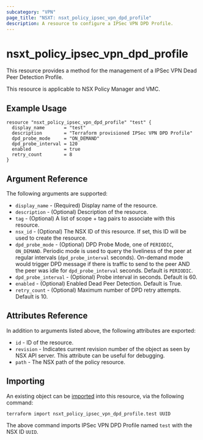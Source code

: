 ```yaml
---
subcategory: "VPN"
page_title: "NSXT: nsxt_policy_ipsec_vpn_dpd_profile"
description: A resource to configure a IPSec VPN DPD Profile.
---
```


# nsxt_policy_ipsec_vpn_dpd_profile

This resource provides a method for the management of a IPSec VPN Dead Peer Detection Profile.

This resource is applicable to NSX Policy Manager and VMC.

## Example Usage

```hcl
resource "nsxt_policy_ipsec_vpn_dpd_profile" "test" {
  display_name       = "test"
  description        = "Terraform provisioned IPSec VPN DPD Profile"
  dpd_probe_mode     = "ON_DEMAND"
  dpd_probe_interval = 120
  enabled            = true
  retry_count        = 8
}
```

## Argument Reference

The following arguments are supported:

* `display_name` - (Required) Display name of the resource.
* `description` - (Optional) Description of the resource.
* `tag` - (Optional) A list of scope + tag pairs to associate with this resource.
* `nsx_id` - (Optional) The NSX ID of this resource. If set, this ID will be used to create the resource.
* `dpd_probe_mode` - (Optional) DPD Probe Mode, one of `PERIODIC`, `ON_DEMAND`. Periodic mode is used to query the liveliness of the peer at regular intervals (`dpd_probe_interval` seconds). On-demand mode would trigger DPD message if there is traffic to send to the peer AND the peer was idle for `dpd_probe_interval` seconds. Default is `PERIODIC`.
* `dpd_probe_interval` - (Optional) Probe interval in seconds. Default is 60.
* `enabled` - (Optional) Enabled Dead Peer Detection. Default is True.
* `retry_count` - (Optional) Maximum number of DPD retry attempts. Default is 10.

## Attributes Reference

In addition to arguments listed above, the following attributes are exported:

* `id` - ID of the resource.
* `revision` - Indicates current revision number of the object as seen by NSX API server. This attribute can be useful for debugging.
* `path` - The NSX path of the policy resource.

## Importing

An existing object can be [imported][docs-import] into this resource, via the following command:

[docs-import]: https://developer.hashicorp.com/terraform/cli/import

```shell
terraform import nsxt_policy_ipsec_vpn_dpd_profile.test UUID
```

The above command imports IPSec VPN DPD Profile named `test` with the NSX ID `UUID`.
